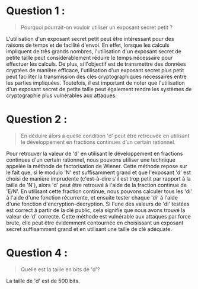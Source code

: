 # Question 1 : 
> Pourquoi pourrait-on vouloir utiliser un exposant secret petit ?

L'utilisation d'un exposant secret petit peut être intéressant pour des raisons de temps et de facilité d'envoi. En effet, lorsque les calculs impliquent de très grands nombres, l'utilisation d'un exposant secret de petite taille peut considérablement réduire le temps nécessaire pour effectuer les calculs. De plus, si l'objectif est de transmettre des données cryptées de manière efficace, l'utilisation d'un exposant secret plus petit peut faciliter la transmission des clés cryptographiques nécessaires entre les parties impliquées. Toutefois, il est important de noter que l'utilisation d'un exposant secret de petite taille peut également rendre les systèmes de cryptographie plus vulnérables aux attaques.

# Question 2 : 
> En déduire alors à quelle condition 'd' peut être retrouvée en utilisant le développement en fractions continues d’un certain rationnel.

Pour retrouver la valeur de 'd' en utilisant le développement en fractions continues d'un certain rationnel, nous pouvons utiliser une technique appelée la méthode de factorisation de Wiener. Cette méthode repose sur le fait que, si le modulo 'N' est suffisamment grand et que l'exposant 'd' est choisi de manière imprudente (c'est-à-dire s'il est trop petit par rapport à la taille de 'N'), alors 'd' peut être retrouvé à l'aide de la fraction continue de 'E/N'. En utilisant cette fraction continue, nous pouvons calculer tous les 'di' à l'aide d'une fonction récurrente, et ensuite tester chaque 'di' à l'aide d'une fonction d'encryption-decryption. Si l'une des valeurs de 'di' testées est correct à partir de la clé public, cela signifie que nous avons trouvé la valeur de 'd' correcte. 
Cette méthode est vulnérable aux attaques par force brute, elle peut être évidemment contournée en choisissant un exposant secret suffisamment grand et en utilisant une taille de clé adéquate.

# Question 4 : 
> Quelle est la taille en bits de 'd'?

La taille de 'd' est de 500 bits. 
